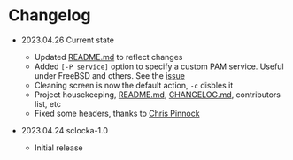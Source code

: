 # Changelog

* 2023.04.26        Current state
  * Updated [README.md](README.md) to reflect changes
  * Added `[-P service]` option to specify a custom PAM service. Useful under
    FreeBSD and others. See the [issue](https://github.com/mezantrop/sclocka/issues/1)
  * Cleaning screen is now the default action, `-c` disbles it
  * Project housekeeping, [README.md](README.md), [CHANGELOG.md](CHANGELOG.md),
    contributors list, etc
  * Fixed some headers, thanks to [Chris Pinnock](https://chrispinnock.com)

* 2023.04.24        sclocka-1.0
  * Initial release
  